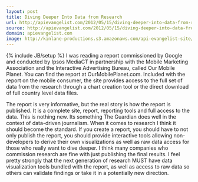 ```yaml
---
layout: post
title: Diving Deeper Into Data from Research
url: http://apievangelist.com/2012/05/15/diving-deeper-into-data-from-research/
source: http://apievangelist.com/2012/05/15/diving-deeper-into-data-from-research/
domain: apievangelist.com
image: http://kinlane-productions.s3.amazonaws.com/api-evangelist-site/blog/Our-Mobile-Planet.png
---
```

{% include JB/setup %}
I was reading a report commissioned by Google and conducted by Ipsos MediaCT in partnership with the Mobile Marketing Association and the Interactive Advertising Bureau, called Our Mobile Planet.
You can find the report at OurMobilePlanet.com. Included with the report on the mobile consumer, the site provides access to the full set of data from the research through a chart creation tool or the direct download of full country level data files.

The report is very informative, but the real story is how the report is published.  It is a complete site, report, reporting tools and full access to the data.  This is nothing new.  Its something The Guardian does well in the context of data-driven journalism.
When it comes to research I think it should become the standard.  If you create a report, you should have to not only publish the report, you should provide interactive tools allowing non-developers to derive their own visualizations as well as raw data access for those who really want to dive deeper.
I think many companies who commission research are fine with just publishing the final results.  I feel pretty strongly that the next generation of research MUST have data visualization tools bundled with the report, as well as access to raw data so others can validate findings or take it in a potentially new direction.